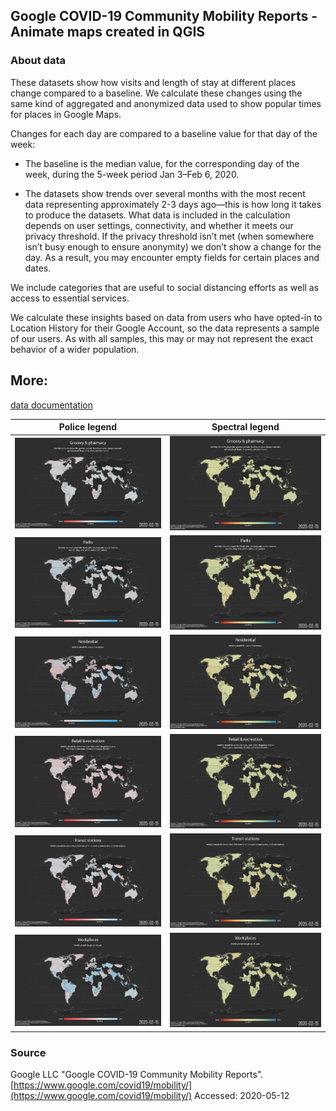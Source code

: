 ## Google COVID-19 Community Mobility Reports - Animate maps created in QGIS


### About data

These datasets show how visits and length of stay at different places change compared to a baseline. We calculate these changes using the same kind of aggregated and anonymized data used to show popular times for places in Google Maps.

Changes for each day are compared to a baseline value for that day of the week:

- The baseline is the median value, for the corresponding day of the week, during the 5-week period Jan 3–Feb 6, 2020.

- The datasets show trends over several months with the most recent data representing approximately 2-3 days ago—this is how long it takes to produce the datasets.
What data is included in the calculation depends on user settings, connectivity, and whether it meets our privacy threshold. If the privacy threshold isn’t met (when somewhere isn’t busy enough to ensure anonymity) we don’t show a change for the day. As a result, you may encounter empty fields for certain places and dates.

We include categories that are useful to social distancing efforts as well as access to essential services.

We calculate these insights based on data from users who have opted-in to Location History for their Google Account, so the data represents a sample of our users. As with all samples, this may or may not represent the exact behavior of a wider population.

## More:
[data documentation](https://www.google.com/covid19/mobility/data_documentation.html?hl=en)
<!--
![grocery.gif](animations/grocery.gif) ![grocery_spectral.gif](animations/grocery_spectral.gif)
![parks_perc.gif](animations/parks_perc.gif)![parks_perc_spectral.gif](animations/parks_perc_spectral.gif)
![residentia.gif](animations/residentia.gif)![residentia_spectral.gif](animations/residentia_spectral.gif)
![retail_and.gif](animations/retail_and.gif)![retail_and_spectral.gif](animations/retail_and_spectral.gif)
![transit_st.gif](animations/transit_st.gif)![transit_st_spectral.gif](animations/transit_st_spectral.gif)
![workplaces.gif](animations/workplaces.gif)![workplaces_spectral.gif](animations/workplaces_spectral.gif)
-->


Police legend             |  Spectral legend
:-------------------------:|:-------------------------:
![grocery.gif](animations/grocery.gif)|![grocery_spectral.gif](animations/grocery_spectral.gif)
![parks_perc.gif](animations/parks_perc.gif)|![parks_perc_spectral.gif](animations/parks_perc_spectral.gif)
![residentia.gif](animations/residentia.gif)|![residentia_spectral.gif](animations/residentia_spectral.gif)
![retail_and.gif](animations/retail_and.gif)|![retail_and_spectral.gif](animations/retail_and_spectral.gif)
![transit_st.gif](animations/transit_st.gif)|![transit_st_spectral.gif](animations/transit_st_spectral.gif)
![workplaces.gif](animations/workplaces.gif)|![workplaces_spectral.gif](animations/workplaces_spectral.gif)


### Source

Google LLC "Google COVID-19 Community Mobility Reports".
[https://www.google.com/covid19/mobility/](https://www.google.com/covid19/mobility/) Accessed: 2020-05-12
